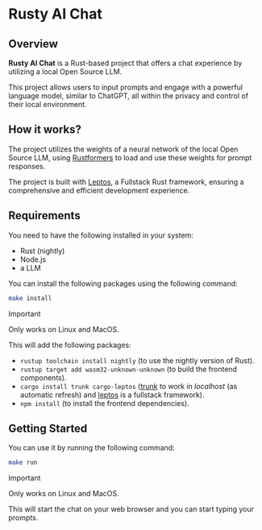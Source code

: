 # Rusty AI Chat

## Overview

**Rusty AI Chat** is a Rust-based project that offers a chat experience by utilizing a local Open Source LLM.

This project allows users to input prompts and engage with a powerful language model, similar to ChatGPT, all within the privacy and control of their local environment.

## How it works?

The project utilizes the weights of a neural network of the local Open Source LLM, using [Rustformers](https://github.com/rustformers/llm) to load and use these weights for prompt responses.

The project is built with [Leptos](https://leptos.dev/), a Fullstack Rust framework, ensuring a comprehensive and efficient development experience.

## Requirements

You need to have the following installed in your system:
- Rust (nightly)
- Node.js
- a LLM

You can install the following packages using the following command:

```bash
make install
```
> [!IMPORTANT]
> Only works on Linux and MacOS.

This will add the following packages:
- `rustup toolchain install nightly` (to use the nightly version of Rust).
- `rustup target add wasm32-unknown-unknown` (to build the frontend components).
- `cargo install trunk cargo-leptos` ([trunk](https://trunkrs.dev/) to work in _localhost_ (as automatic refresh) and [leptos](https://leptos.dev/) is a fullstack framework).
- `npm install` (to install the frontend dependencies).

## Getting Started

You can use it by running the following command:

```bash
make run
```
> [!IMPORTANT]
> Only works on Linux and MacOS.

This will start the chat on your web browser and you can start typing your prompts.
